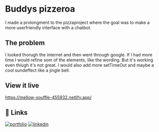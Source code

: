# Buddys pizzeroa

I made a prolongment to the pizzaproject where the goal was to make a more userfriendly interface  with a chatbot.

## The problem

I looked thorugh the internet and then went through google. If I had more time I would refine som of the elements, like the wording. But it's working even thiugh it's not great.
 I would also add more setTimeOut and maybe a cool sundeffect like a jingle bell.

## View it live

https://mellow-souffle-455932.netlify.app/

## 🔗 Links
[![portfolio](https://img.shields.io/badge/my_portfolio-000?style=for-the-badge&logo=ko-fi&logoColor=white)](https://alexandrameijaportfolio.netlify.app/)
[![linkedin](https://img.shields.io/badge/linkedin-0A66C2?style=for-the-badge&logo=linkedin&logoColor=white)](https://www.linkedin.com/in/alexandra-meija-0757403b?originalSubdomain=se)